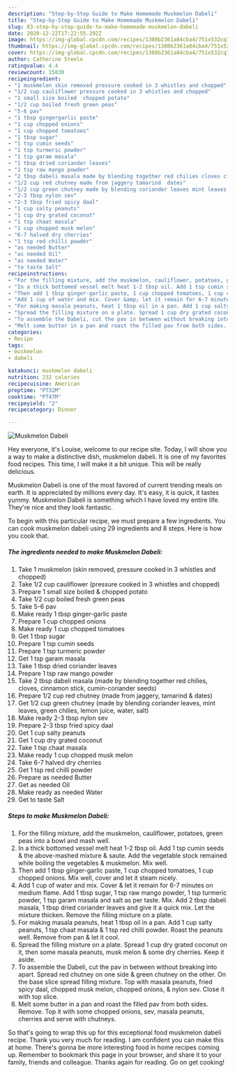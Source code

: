 ```yaml
---
description: "Step-by-Step Guide to Make Homemade Muskmelon Dabeli"
title: "Step-by-Step Guide to Make Homemade Muskmelon Dabeli"
slug: 83-step-by-step-guide-to-make-homemade-muskmelon-dabeli
date: 2020-12-22T17:22:55.292Z
image: https://img-global.cpcdn.com/recipes/1308b2361a84cba4/751x532cq70/muskmelon-dabeli-recipe-main-photo.jpg
thumbnail: https://img-global.cpcdn.com/recipes/1308b2361a84cba4/751x532cq70/muskmelon-dabeli-recipe-main-photo.jpg
cover: https://img-global.cpcdn.com/recipes/1308b2361a84cba4/751x532cq70/muskmelon-dabeli-recipe-main-photo.jpg
author: Catherine Steele
ratingvalue: 4.4
reviewcount: 15830
recipeingredient:
- "1 muskmelon skin removed pressure cooked in 3 whistles and chopped"
- "1/2 cup cauliflower pressure cooked in 3 whistles and chopped"
- "1 small size boiled  chopped potato"
- "1/2 cup boiled fresh green peas"
- "5-6 pav"
- "1 tbsp gingergarlic paste"
- "1 cup chopped onions"
- "1 cup chopped tomatoes"
- "1 tbsp sugar"
- "1 tsp cumin seeds"
- "1 tsp turmeric powder"
- "1 tsp garam masala"
- "1 tbsp dried coriander leaves"
- "1 tsp raw mango powder"
- "2 tbsp dabeli masala made by blending together red chilies cloves cinnamon stick cumincoriander seeds"
- "1/2 cup red chutney made from jaggery tamarind  dates"
- "1/2 cup green chutney made by blending coriander leaves mint leaves green chilies lemon juice water salt"
- "2-3 tbsp nylon sev"
- "2-3 tbsp fried spicy daal"
- "1 cup salty peanuts"
- "1 cup dry grated coconut"
- "1 tsp chaat masala"
- "1 cup chopped musk melon"
- "6-7 halved dry cherries"
- "1 tsp red chilli powder"
- "as needed Butter"
- "as needed Oil"
- "as needed Water"
- "to taste Salt"
recipeinstructions:
- "For the filling mixture, add the muskmelon, cauliflower, potatoes, green peas into a bowl and mash well."
- "In a thick bottomed vessel melt heat 1-2 tbsp oil. Add 1 tsp cumin seeds &amp; the above-mashed mixture &amp; saute. Add the vegetable stock remained while boiling the vegetables &amp; muskmelon. Mix well."
- "Then add 1 tbsp ginger-garlic paste, 1 cup chopped tomatoes, 1 cup chopped onions. Mix well, cover and let it steam nicely."
- "Add 1 cup of water and mix. Cover &amp; let it remain for 6-7 minutes on medium flame. Add 1 tbsp sugar, 1 tsp raw mango powder, 1 tsp turmeric powder, 1 tsp garam masala and salt as per taste. Mix. Add 2 tbsp dabeli masala, 1 tbsp dried coriander leaves and give it a quick mix. Let the mixture thicken. Remove the filling mixture on a plate."
- "For making masala peanuts, heat 1 tbsp oil in a pan. Add 1 cup salty peanuts, 1 tsp chaat masala &amp; 1 tsp red chilli powder. Roast the peanuts well. Remove from pan &amp; let it cool."
- "Spread the filling mixture on a plate. Spread 1 cup dry grated coconut on it, then some masala peanuts, musk melon &amp; some dry cherries. Keep it aside."
- "To assemble the Dabeli, cut the pav in between without breaking into apart. Spread red chutney on one side &amp; green chutney on the other. On the base slice spread filling mixture. Top with masala peanuts, fried spicy daal, chopped musk melon, chopped onions, &amp; nylon sev. Close it with top slice."
- "Melt some butter in a pan and roast the filled pav from both sides. Remove. Top it with some chopped onions, sev, masala peanuts, cherries and serve with chutneys."
categories:
- Recipe
tags:
- muskmelon
- dabeli

katakunci: muskmelon dabeli 
nutrition: 232 calories
recipecuisine: American
preptime: "PT32M"
cooktime: "PT47M"
recipeyield: "2"
recipecategory: Dinner

---
```



![Muskmelon Dabeli](https://img-global.cpcdn.com/recipes/1308b2361a84cba4/751x532cq70/muskmelon-dabeli-recipe-main-photo.jpg)

Hey everyone, it's Louise, welcome to our recipe site. Today, I will show you a way to make a distinctive dish, muskmelon dabeli. It is one of my favorites food recipes. This time, I will make it a bit unique. This will be really delicious.

Muskmelon Dabeli is one of the most favored of current trending meals on earth. It is appreciated by millions every day. It's easy, it is quick, it tastes yummy. Muskmelon Dabeli is something which I have loved my entire life. They're nice and they look fantastic.




To begin with this particular recipe, we must prepare a few ingredients. You can cook muskmelon dabeli using 29 ingredients and 8 steps. Here is how you cook that.

<!--inarticleads1-->

##### The ingredients needed to make Muskmelon Dabeli:

1. Take 1 muskmelon (skin removed, pressure cooked in 3 whistles and chopped)
1. Take 1/2 cup cauliflower (pressure cooked in 3 whistles and chopped)
1. Prepare 1 small size boiled &amp; chopped potato
1. Take 1/2 cup boiled fresh green peas
1. Take 5-6 pav
1. Make ready 1 tbsp ginger-garlic paste
1. Prepare 1 cup chopped onions
1. Make ready 1 cup chopped tomatoes
1. Get 1 tbsp sugar
1. Prepare 1 tsp cumin seeds
1. Prepare 1 tsp turmeric powder
1. Get 1 tsp garam masala
1. Take 1 tbsp dried coriander leaves
1. Prepare 1 tsp raw mango powder
1. Take 2 tbsp dabeli masala (made by blending together red chilies, cloves, cinnamon stick, cumin-coriander seeds)
1. Prepare 1/2 cup red chutney (made from jaggery, tamarind &amp; dates)
1. Get 1/2 cup green chutney (made by blending coriander leaves, mint leaves, green chilies, lemon juice, water, salt)
1. Make ready 2-3 tbsp nylon sev
1. Prepare 2-3 tbsp fried spicy daal
1. Get 1 cup salty peanuts
1. Get 1 cup dry grated coconut
1. Take 1 tsp chaat masala
1. Make ready 1 cup chopped musk melon
1. Take 6-7 halved dry cherries
1. Get 1 tsp red chilli powder
1. Prepare as needed Butter
1. Get as needed Oil
1. Make ready as needed Water
1. Get to taste Salt




<!--inarticleads2-->

##### Steps to make Muskmelon Dabeli:

1. For the filling mixture, add the muskmelon, cauliflower, potatoes, green peas into a bowl and mash well.
1. In a thick bottomed vessel melt heat 1-2 tbsp oil. Add 1 tsp cumin seeds &amp; the above-mashed mixture &amp; saute. Add the vegetable stock remained while boiling the vegetables &amp; muskmelon. Mix well.
1. Then add 1 tbsp ginger-garlic paste, 1 cup chopped tomatoes, 1 cup chopped onions. Mix well, cover and let it steam nicely.
1. Add 1 cup of water and mix. Cover &amp; let it remain for 6-7 minutes on medium flame. Add 1 tbsp sugar, 1 tsp raw mango powder, 1 tsp turmeric powder, 1 tsp garam masala and salt as per taste. Mix. Add 2 tbsp dabeli masala, 1 tbsp dried coriander leaves and give it a quick mix. Let the mixture thicken. Remove the filling mixture on a plate.
1. For making masala peanuts, heat 1 tbsp oil in a pan. Add 1 cup salty peanuts, 1 tsp chaat masala &amp; 1 tsp red chilli powder. Roast the peanuts well. Remove from pan &amp; let it cool.
1. Spread the filling mixture on a plate. Spread 1 cup dry grated coconut on it, then some masala peanuts, musk melon &amp; some dry cherries. Keep it aside.
1. To assemble the Dabeli, cut the pav in between without breaking into apart. Spread red chutney on one side &amp; green chutney on the other. On the base slice spread filling mixture. Top with masala peanuts, fried spicy daal, chopped musk melon, chopped onions, &amp; nylon sev. Close it with top slice.
1. Melt some butter in a pan and roast the filled pav from both sides. Remove. Top it with some chopped onions, sev, masala peanuts, cherries and serve with chutneys.




So that's going to wrap this up for this exceptional food muskmelon dabeli recipe. Thank you very much for reading. I am confident you can make this at home. There's gonna be more interesting food in home recipes coming up. Remember to bookmark this page in your browser, and share it to your family, friends and colleague. Thanks again for reading. Go on get cooking!
